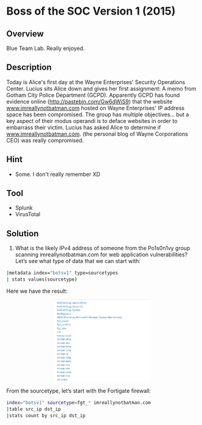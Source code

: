 # Boss of the SOC Version 1 (2015) #
 
## Overview ##
Blue Team Lab. Really enjoyed.
 
## Description ##  

Today is Alice's first day at the Wayne Enterprises' Security Operations Center. Lucius sits Alice down and gives her first assignment: A memo from Gotham City Police Department (GCPD). Apparently GCPD has found evidence online (http://pastebin.com/Gw6dWjS9) that the website www.imreallynotbatman.com hosted on Wayne Enterprises' IP address space has been compromised. The group has multiple objectives... but a key aspect of their modus operandi is to deface websites in order to embarrass their victim. Lucius has asked Alice to determine if www.imreallynotbatman.com. (the personal blog of Wayne Corporations CEO) was really compromised.

## Hint ##  
- Some. I don't really remember XD

## Tool ##
- Splunk
- VirusTotal

## Solution ##
1. What is the likely IPv4 address of someone from the Po1s0n1vy group scanning imreallynotbatman.com for web application vulnerabilities?  
Let’s see what type of data that we can start with:
```bash
|metadata index="botsv1" type=sourcetypes 
| stats values(sourcetype)
```
Here we have the result:  
<div style="text-align: center;">
  <img src="image/image.png" alt="Cool" style="width: 50%;" />
</div>

From the sourcetype, let’s start with the Fortigate firewall:  
```bash
index="botsv1" sourcetype=fgt_* imreallynotbatman.com 
|table src_ip dst_ip
|stats count by src_ip dst_ip
```  




